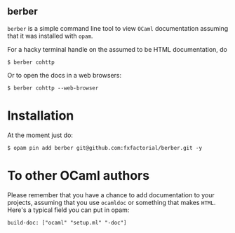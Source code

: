 berber
------

`berber` is a simple command line tool to view `OCaml` documentation
assuming that it was installed with `opam`.

For a hacky terminal handle on the assumed to be HTML documentation, do

```
$ berber cohttp
```

Or to open the docs in a web browsers: 

```
$ berber cohttp --web-browser
```

# Installation

At the moment just do: 

```
$ opam pin add berber git@github.com:fxfactorial/berber.git -y
```

# To other OCaml authors

Please remember that you have a chance to add documentation to your
projects, assuming that you use `ocamldoc` or something that makes
`HTML`. Here's a typical field you can put in opam:

```
build-doc: ["ocaml" "setup.ml" "-doc"]
```
